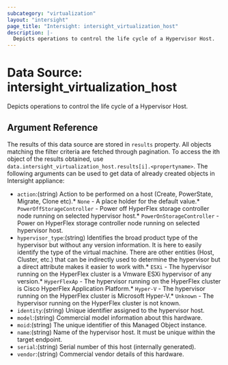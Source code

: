 ```yaml
---
subcategory: "virtualization"
layout: "intersight"
page_title: "Intersight: intersight_virtualization_host"
description: |-
  Depicts operations to control the life cycle of a Hypervisor Host.
---
```


# Data Source: intersight_virtualization_host
Depicts operations to control the life cycle of a Hypervisor Host.
## Argument Reference
The results of this data source are stored in `results` property.
All objects matching the filter criteria are fetched through pagination.
To access the ith object of the results obtained, use `data.intersight_virtualization_host.results[i].<propertyname>`.
The following arguments can be used to get data of already created objects in Intersight appliance:
* `action`:(string) Action to be performed on a host (Create, PowerState, Migrate, Clone etc).* `None` - A place holder for the default value.* `PowerOffStorageController` - Power off HyperFlex storage controller node running on selected hypervisor host.* `PowerOnStorageController` - Power on HyperFlex storage controller node running on selected hypervisor host. 
* `hypervisor_type`:(string) Identifies the broad product type of the hypervisor but without any version information. It is here to easily identify the type of the virtual machine. There are other entities (Host, Cluster, etc.) that can be indirectly used to determine the hypervisor but a direct attribute makes it easier to work with.* `ESXi` - The hypervisor running on the HyperFlex cluster is a Vmware ESXi hypervisor of any version.* `HyperFlexAp` - The hypervisor running on the HyperFlex cluster is Cisco HyperFlex Application Platform.* `Hyper-V` - The hypervisor running on the HyperFlex cluster is Microsoft Hyper-V.* `Unknown` - The hypervisor running on the HyperFlex cluster is not known. 
* `identity`:(string) Unique identifier assigned to the hypervisor host. 
* `model`:(string) Commercial model information about this hardware. 
* `moid`:(string) The unique identifier of this Managed Object instance. 
* `name`:(string) Name of the hypervisor host. It must be unique within the target endpoint. 
* `serial`:(string) Serial number of this host (internally generated). 
* `vendor`:(string) Commercial vendor details of this hardware. 
 